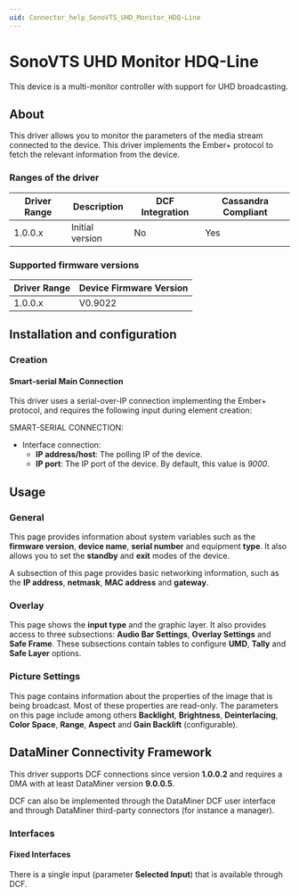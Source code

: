```yaml
---
uid: Connector_help_SonoVTS_UHD_Monitor_HDQ-Line
---
```


# SonoVTS UHD Monitor HDQ-Line

This device is a multi-monitor controller with support for UHD broadcasting.

## About

This driver allows you to monitor the parameters of the media stream connected to the device. This driver implements the Ember+ protocol to fetch the relevant information from the device.

### Ranges of the driver

| **Driver Range** | **Description** | **DCF Integration** | **Cassandra Compliant** |
|------------------|-----------------|---------------------|-------------------------|
| 1.0.0.x          | Initial version | No                  | Yes                     |

### Supported firmware versions

| **Driver Range** | **Device Firmware Version** |
|------------------|-----------------------------|
| 1.0.0.x          | V0.9022                     |

## Installation and configuration

### Creation

#### Smart-serial Main Connection

This driver uses a serial-over-IP connection implementing the Ember+ protocol, and requires the following input during element creation:

SMART-SERIAL CONNECTION:

- Interface connection:
  - **IP address/host**: The polling IP of the device.
  - **IP port**: The IP port of the device. By default, this value is *9000*.

## Usage

### General

This page provides information about system variables such as the **firmware version**, **device name**, **serial number** and equipment **type**. It also allows you to set the **standby** and **exit** modes of the device.

A subsection of this page provides basic networking information, such as the **IP address**, **netmask**, **MAC address** and **gateway**.

### Overlay

This page shows the **input type** and the graphic layer. It also provides access to three subsections: **Audio Bar Settings**, **Overlay Settings** and **Safe Frame**. These subsections contain tables to configure **UMD**, **Tally** and **Safe Layer** options.

### Picture Settings

This page contains information about the properties of the image that is being broadcast. Most of these properties are read-only. The parameters on this page include among others **Backlight**, **Brightness**, **Deinterlacing**, **Color Space**, **Range**, **Aspect** and **Gain Backlift** (configurable).

## DataMiner Connectivity Framework

This driver supports DCF connections since version **1.0.0.2** and requires a DMA with at least DataMiner version **9.0.0.5**.

DCF can also be implemented through the DataMiner DCF user interface and through DataMiner third-party connectors (for instance a manager).

### Interfaces

#### Fixed Interfaces

There is a single input (parameter **Selected Input**) that is available through DCF.
